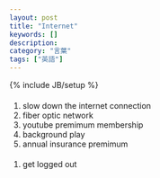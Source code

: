 ```yaml
---
layout: post
title: "Internet"
keywords: []
description: 
category: "言葉"
tags: ["英語"]
---
```

{% include JB/setup %}

####
1. slow down the internet connection
2. fiber optic network
3. youtube premimum membership
4. background play
5. annual insurance premimum


#### 
1. get logged out


